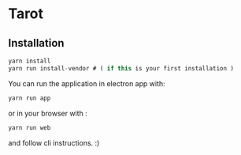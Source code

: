 # Tarot

## Installation

```js
yarn install
yarn run install-vendor # ( if this is your first installation )
```

You can run the application in electron app with:
```js
yarn run app
```

or in your browser with :
```js
yarn run web
```

and follow cli instructions. :)